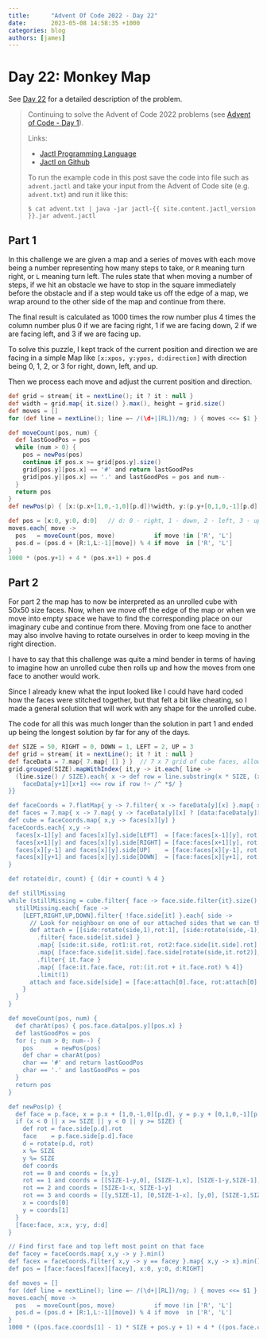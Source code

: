 ```yaml
---
title:      "Advent Of Code 2022 - Day 22"
date:       2023-05-08 14:58:35 +1000
categories: blog
authors: [james]
---
```


# Day 22: Monkey Map

See [Day 22](https://adventofcode.com/2022/day/22) for a detailed description of the problem.

<!--truncate-->

> Continuing to solve the Advent of Code 2022 problems
> (see [Advent of Code - Day 1](2023-04-06-advent-of-code-2022-day1.md)).
>
> Links:
> * [Jactl Programming Language](https://jactl.io)
> * [Jactl on Github](https://github.com/jaccomoc/jactl)
>
> To run the example code in this post save the code into file such as `advent.jactl` and take your input from the
> Advent of Code site (e.g. `advent.txt`) and run it like this:
> ```shell
> $ cat advent.txt | java -jar jactl-{{ site.content.jactl_version }}.jar advent.jactl 
> ```

## Part 1

In this challenge we are given a map and a series of moves with each move being a number representing how many
steps to take, or `R` meaning turn right, or `L` meaning turn left.
The rules state that when moving a number of steps, if we hit an obstacle we have to stop in the square immediately
before the obstacle and if a step would take us off the edge of a map, we wrap around to the other side of the map
and continue from there.

The final result is calculated as 1000 times the row number plus 4 times the column number plus 0 if we are facing
right, 1 if we are facing down, 2 if we are facing left, and 3 if we are facing up.

To solve this puzzle, I kept track of the current position and direction we are facing in a simple Map like
`[x:xpos, y:ypos, d:direction]` with direction being 0, 1, 2, or 3 for right, down, left, and up.

Then we process each move and adjust the current position and direction.

```groovy
def grid = stream{ it = nextLine(); it ? it : null }
def width = grid.map{ it.size() }.max(), height = grid.size()
def moves = []
for (def line = nextLine(); line =~ /(\d+|[RL])/ng; ) { moves <<= $1 }

def moveCount(pos, num) {
  def lastGoodPos = pos
  while (num > 0) {
    pos = newPos(pos)
    continue if pos.x >= grid[pos.y].size()
    grid[pos.y][pos.x] == '#' and return lastGoodPos
    grid[pos.y][pos.x] == '.' and lastGoodPos = pos and num--
  }
  return pos
}
def newPos(p) { [x:(p.x+[1,0,-1,0][p.d])%width, y:(p.y+[0,1,0,-1][p.d])%height, d:p.d] }

def pos = [x:0, y:0, d:0]   // d: 0 - right, 1 - down, 2 - left, 3 - up
moves.each{ move ->
  pos   = moveCount(pos, move)           if move !in ['R', 'L']
  pos.d = (pos.d + [R:1,L:-1][move]) % 4 if move  in ['R', 'L']
}
1000 * (pos.y+1) + 4 * (pos.x+1) + pos.d
```

## Part 2

For part 2 the map has to now be interpreted as an unrolled cube with 50x50 size faces.
Now, when we move off the edge of the map or when we move into empty space we have to find the corresponding
place on our imaginary cube and continue from there.
Moving from one face to another may also involve having to rotate ourselves in order to keep moving in the right
direction.

I have to say that this challenge was quite a mind bender in terms of having to imagine how an unrolled cube then
rolls up and how the moves from one face to another would work.

Since I already knew what the input looked like I could have hard coded how the faces were stitched together,
but that felt a bit like cheating, so I made a general solution that will work with any shape for the unrolled
cube.

The code for all this was much longer than the solution in part 1 and ended up being the longest solution by far 
for any of the days.

```groovy
def SIZE = 50, RIGHT = 0, DOWN = 1, LEFT = 2, UP = 3
def grid = stream{ it = nextLine(); it ? it : null }
def faceData = 7.map{ 7.map{ [] } }  // 7 x 7 grid of cube faces, allows room on all sides
grid.grouped(SIZE).mapWithIndex{ it,y -> it.each{ line ->
  (line.size() / SIZE).each{ x -> def row = line.substring(x * SIZE, (x + 1) * SIZE)
    faceData[y+1][x+1] <<= row if row !~ /^ *$/ }
}}

def faceCoords = 7.flatMap{ y -> 7.filter{ x -> faceData[y][x] }.map{ x -> [x,y] } }
def faces = 7.map{ x -> 7.map{ y -> faceData[y][x] ? [data:faceData[y][x],coords:[x,y], side:[]] : null }}
def cube = faceCoords.map{ x,y -> faces[x][y] }
faceCoords.each{ x,y ->
  faces[x-1][y] and faces[x][y].side[LEFT]  = [face:faces[x-1][y], rot:0]
  faces[x+1][y] and faces[x][y].side[RIGHT] = [face:faces[x+1][y], rot:0]
  faces[x][y-1] and faces[x][y].side[UP]    = [face:faces[x][y-1], rot:0]
  faces[x][y+1] and faces[x][y].side[DOWN]  = [face:faces[x][y+1], rot:0]
}

def rotate(dir, count) { (dir + count) % 4 }

def stillMissing
while (stillMissing = cube.filter{ face -> face.side.filter{it}.size() < 4 }) {
  stillMissing.each{ face ->
    [LEFT,RIGHT,UP,DOWN].filter{ !face.side[it] }.each{ side ->
      // Look for neighbour on one of our attached sides that we can then rotate and attach to us
      def attach = [[side:rotate(side,1),rot:1], [side:rotate(side,-1),rot:-1]]
        .filter{ face.side[it.side] }
        .map{ [side:it.side, rot1:it.rot, rot2:face.side[it.side].rot] }
        .map{ [face:face.side[it.side].face.side[rotate(side,it.rot2)], rot:it.rot1 + it.rot2] }
        .filter{ it.face }
        .map{ [face:it.face.face, rot:(it.rot + it.face.rot) % 4]}
        .limit(1)
      attach and face.side[side] = [face:attach[0].face, rot:attach[0].rot]
    }
  }
}

def moveCount(pos, num) {
  def charAt(pos) { pos.face.data[pos.y][pos.x] }
  def lastGoodPos = pos
  for (; num > 0; num--) {
    pos      = newPos(pos)
    def char = charAt(pos)
    char == '#' and return lastGoodPos
    char == '.' and lastGoodPos = pos
  }
  return pos
}

def newPos(p) {
  def face = p.face, x = p.x + [1,0,-1,0][p.d], y = p.y + [0,1,0,-1][p.d], d = p.d
  if (x < 0 || x >= SIZE || y < 0 || y >= SIZE) {
    def rot = face.side[p.d].rot
    face    = p.face.side[p.d].face
    d = rotate(p.d, rot)
    x %= SIZE
    y %= SIZE
    def coords
    rot == 0 and coords = [x,y]
    rot == 1 and coords = [[SIZE-1-y,0], [SIZE-1,x], [SIZE-1-y,SIZE-1], [0,x]][p.d]
    rot == 2 and coords = [SIZE-1-x, SIZE-1-y]
    rot == 3 and coords = [[y,SIZE-1], [0,SIZE-1-x], [y,0], [SIZE-1,SIZE-1-x]][p.d]
    x = coords[0]
    y = coords[1]
  }
  [face:face, x:x, y:y, d:d]
}

// Find first face and top left most point on that face
def facey = faceCoords.map{ x,y -> y }.min()
def facex = faceCoords.filter{ x,y -> y == facey }.map{ x,y -> x}.min()
def pos = [face:faces[facex][facey], x:0, y:0, d:RIGHT]

def moves = []
for (def line = nextLine(); line =~ /(\d+|[RL])/ng; ) { moves <<= $1 }
moves.each{ move ->
  pos   = moveCount(pos, move)           if move !in ['R', 'L']
  pos.d = (pos.d + [R:1,L:-1][move]) % 4 if move  in ['R', 'L']
}
1000 * ((pos.face.coords[1] - 1) * SIZE + pos.y + 1) + 4 * ((pos.face.coords[0] - 1) * SIZE + pos.x + 1) + pos.d
```
